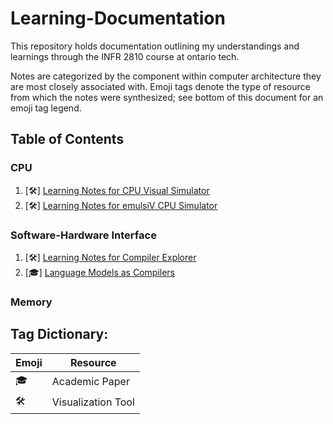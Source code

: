 # Learning-Documentation
This repository holds documentation outlining my understandings and learnings through the INFR 2810 course at ontario tech.

Notes are categorized by the component within computer architecture they are most closely associated with. Emoji tags denote the type of resource from which the notes were synthesized; see bottom of this document for an emoji tag legend. 


## Table of Contents

### CPU
1. [🛠️] [Learning Notes for CPU Visual Simulator](learning_notes.md)
2. [🛠️] [Learning Notes for emulsiV CPU Simulator](learning_notes2.md)

### Software-Hardware Interface
1. [🛠️] [Learning Notes for Compiler Explorer](learning_notes1.md)
2. [🎓] [Language Models as Compilers](https://github.com/np-ontariotech/Learning-Documentation/blob/main/llm_compilers.md)
 
### Memory


## Tag Dictionary:
| Emoji | Resource | 
|----------|----------|
| 🎓| Academic Paper | 
| 🛠️| Visualization Tool | 
